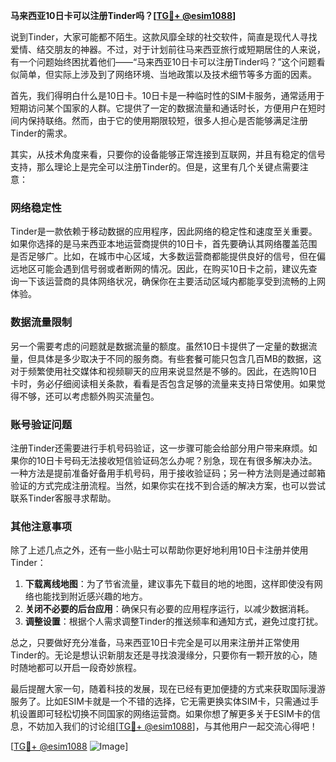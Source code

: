 **马来西亚10日卡可以注册Tinder吗？[[TG💪+ @esim1088](https://t.me/s/esim1088)]**

说到Tinder，大家可能都不陌生。这款风靡全球的社交软件，简直是现代人寻找爱情、结交朋友的神器。不过，对于计划前往马来西亚旅行或短期居住的人来说，有一个问题始终困扰着他们——“马来西亚10日卡可以注册Tinder吗？”这个问题看似简单，但实际上涉及到了网络环境、当地政策以及技术细节等多方面的因素。

首先，我们得明白什么是10日卡。10日卡是一种临时性的SIM卡服务，通常适用于短期访问某个国家的人群。它提供了一定的数据流量和通话时长，方便用户在短时间内保持联络。然而，由于它的使用期限较短，很多人担心是否能够满足注册Tinder的需求。

其实，从技术角度来看，只要你的设备能够正常连接到互联网，并且有稳定的信号支持，那么理论上是完全可以注册Tinder的。但是，这里有几个关键点需要注意：

### 网络稳定性

Tinder是一款依赖于移动数据的应用程序，因此网络的稳定性和速度至关重要。如果你选择的是马来西亚本地运营商提供的10日卡，首先要确认其网络覆盖范围是否足够广。比如，在城市中心区域，大多数运营商都能提供良好的信号，但在偏远地区可能会遇到信号弱或者断网的情况。因此，在购买10日卡之前，建议先查询一下该运营商的具体网络状况，确保你在主要活动区域内都能享受到流畅的上网体验。

### 数据流量限制

另一个需要考虑的问题就是数据流量的额度。虽然10日卡提供了一定量的数据流量，但具体是多少取决于不同的服务商。有些套餐可能只包含几百MB的数据，这对于频繁使用社交媒体和视频聊天的应用来说显然是不够的。因此，在选购10日卡时，务必仔细阅读相关条款，看看是否包含足够的流量来支持日常使用。如果觉得不够，还可以考虑额外购买流量包。

### 账号验证问题

注册Tinder还需要进行手机号码验证，这一步骤可能会给部分用户带来麻烦。如果你的10日卡号码无法接收短信验证码怎么办呢？别急，现在有很多解决办法。一种方法是提前准备好备用手机号码，用于接收验证码；另一种方法则是通过邮箱验证的方式完成注册流程。当然，如果你实在找不到合适的解决方案，也可以尝试联系Tinder客服寻求帮助。

### 其他注意事项

除了上述几点之外，还有一些小贴士可以帮助你更好地利用10日卡注册并使用Tinder：

1. **下载离线地图**：为了节省流量，建议事先下载目的地的地图，这样即使没有网络也能找到附近感兴趣的地方。
2. **关闭不必要的后台应用**：确保只有必要的应用程序运行，以减少数据消耗。
3. **调整设置**：根据个人需求调整Tinder的推送频率和通知方式，避免过度打扰。

总之，只要做好充分准备，马来西亚10日卡完全是可以用来注册并正常使用Tinder的。无论是想认识新朋友还是寻找浪漫缘分，只要你有一颗开放的心，随时随地都可以开启一段奇妙旅程。

最后提醒大家一句，随着科技的发展，现在已经有更加便捷的方式来获取国际漫游服务了。比如ESIM卡就是一个不错的选择，它无需更换实体SIM卡，只需通过手机设置即可轻松切换不同国家的网络运营商。如果你想了解更多关于ESIM卡的信息，不妨加入我们的讨论组[[TG💪+ @esim1088](https://t.me/s/esim1088)]，与其他用户一起交流心得吧！

[[TG💪+ @esim1088](https://t.me/s/esim1088) ![Image](https://i.postimg.cc/4NQfJmqS/Snipaste-2025-05-13-00-14-12.png)]